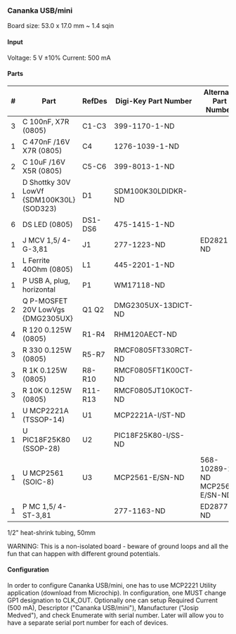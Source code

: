 ### Cananka USB/mini ###

Board size: 53.0 x 17.0 mm ~ 1.4 sqin


#### Input ####

Voltage: 5 V ±10%
Current: 500 mA


#### Parts ####

|  # | Part                                      | RefDes  | Digi-Key Part Number       | Alternate Part Number      |
|---:|-------------------------------------------|---------|----------------------------|---------------------------------|
|  3 | C 100nF, X7R (0805)                       | C1-C3   | 399-1170-1-ND              |                                 |
|  1 | C 470nF /16V X7R (0805)                   | C4      | 1276-1039-1-ND             |                                 |
|  2 | C 10uF /16V X5R (0805)                    | C5-C6   | 399-8013-1-ND              |                                 |
|  1 | D Shottky 30V LowVf {SDM100K30L} (SOD323) | D1      | SDM100K30LDIDKR-ND         |                                 |
|  6 | DS LED (0805)                             | DS1-DS6 | 475-1415-1-ND              |                                 |
|  1 | J MCV 1,5/ 4-G-3,81                       | J1      | 277-1223-ND                | ED2821-ND                       |
|  1 | L Ferrite 40Ohm (0805)                    | L1      | 445-2201-1-ND              |                                 |
|  1 | P USB A, plug, horizontal                 | P1      | WM17118-ND                 |                                 |
|  2 | Q P-MOSFET 20V LowVgs {DMG2305UX}         | Q1 Q2   | DMG2305UX-13DICT-ND        |                                 |
|  4 | R 120 0.125W (0805)                       | R1-R4   | RHM120AECT-ND              |                                 |
|  3 | R 330 0.125W (0805)                       | R5-R7   | RMCF0805FT330RCT-ND        |                                 |
|  3 | R 1K 0.125W (0805)                        | R8-R10  | RMCF0805FT1K00CT-ND        |                                 |
|  3 | R 10K 0.125W (0805)                       | R11-R13 | RMCF0805JT10K0CT-ND        |                                 |
|  1 | U MCP2221A (TSSOP-14)                     | U1      | MCP2221A-I/ST-ND           |                                 |
|  1 | U PIC18F25K80 (SSOP-28)                   | U2      | PIC18F25K80-I/SS-ND        |                                 |
|  1 | U MCP2561 (SOIC-8)                        | U3      | MCP2561-E/SN-ND            | 568-10289-1-ND  MCP2562-E/SN-ND |
|  1 | P MC 1,5/ 4-ST-3,81                       |         | 277-1163-ND                | ED2877-ND                       |

1/2" heat-shrink tubing, 50mm


WARNING: This is a non-isolated board - beware of ground loops and all the fun
that can happen with different ground potentials.



#### Configuration ####

In order to configure Cananka USB/mini, one has to use MCP2221 Utility
application (download from Microchip). In configuration, one MUST change GP1
designation to CLK_OUT. Optionally one can setup Required Current (500 mA),
Descriptor ("Cananka USB/mini"), Manufacturer ("Josip Medved"), and check
Enumerate with serial number. Later will allow you to have a separate serial
port number for each of devices.
